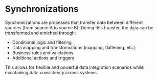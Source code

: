 # Synchronizations

Synchronizations are processes that transfer data between different sources (from source A to source B). During this transfer, the data can be transformed and enriched through:

- Conditional logic and filtering
- Data mapping and transformations (mapping, flattening, etc.)
- Business rules and validations
- Additional actions and triggers

This allows for flexible and powerful data integration scenarios while maintaining data consistency across systems.
